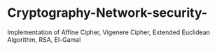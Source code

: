# Cryptography-Network-security-
Implementation of Affine Cipher, Vigenere Cipher, Extended Euclidean Algorithm, RSA, El-Gamal
